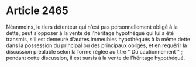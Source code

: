 # Article 2465

<p>Néanmoins, le tiers détenteur qui n'est pas personnellement obligé à la dette, peut s'opposer à la vente de l'héritage hypothéqué qui lui a été transmis, s'il est demeuré d'autres immeubles hypothéqués à la même dette dans la possession du principal ou des principaux obligés, et en requérir la discussion préalable selon la forme réglée au titre " Du cautionnement " ; pendant cette discussion, il est sursis à la vente de l'héritage hypothéqué.</p>